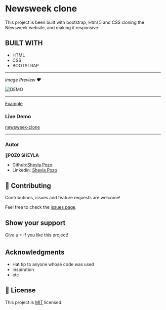 # Newsweek clone

This project is been built with bootstrap, Html 5 and CSS cloning the Newsweek website, and making it responsive.

## BUILT WITH

- HTML
- CSS
- BOOTSTRAP

---
*Image Preview ♥*

![DEMO](https://user-images.githubusercontent.com/54015740/79274670-87e84200-7e6a-11ea-8e72-a70a243ca3ba.png)

-------

[Example](http://archive.vn/VF9h9)

### Live Demo

[newsweek-clone](https://github.com/sheylaPozo/Newsweek)

---

### Autor
👤**POZO SHEYLA**

- Github:[Sheyla Pozo](https://github.com/sheylaPozo)
- Linkedin: [Sheyla Pozo](https://www.linkedin.com/in/sheypozo/)

## 🤝 Contributing

Contributions, issues and feature requests are welcome!

Feel free to check the [issues page](issues/).

## Show your support

Give a ⭐️ if you like this project!

## Acknowledgments

- Hat tip to anyone whose code was used
- Inspiration
- etc

## 📝 License

This project is [MIT](lic.url) licensed.

